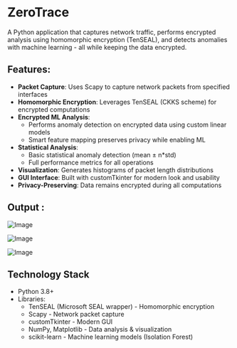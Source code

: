 # ZeroTrace
A Python application that captures network traffic, performs encrypted analysis using homomorphic encryption (TenSEAL), and detects anomalies with machine learning - all while keeping the data encrypted.

## Features:
- **Packet Capture**: Uses Scapy to capture network packets from specified interfaces
- **Homomorphic Encryption**: Leverages TenSEAL (CKKS scheme) for encrypted computations
- **Encrypted ML Analysis**: 
  - Performs anomaly detection on encrypted data using custom linear models
  - Smart feature mapping preserves privacy while enabling ML
- **Statistical Analysis**: 
  - Basic statistical anomaly detection (mean ± n*std)
  - Full performance metrics for all operations
- **Visualization**: Generates histograms of packet length distributions
- **GUI Interface**: Built with customTkinter for modern look and usability
- **Privacy-Preserving**: Data remains encrypted during all computations

## Output :
![Image](https://github.com/user-attachments/assets/dfc69e7e-c174-4e2e-9bde-3bf8bb566e6a)

![Image](https://github.com/user-attachments/assets/5b06488f-7173-4f27-ad94-00bf851b8421)

![Image](https://github.com/user-attachments/assets/5959515c-2664-477d-8864-2009af9616af)

## Technology Stack

- Python 3.8+
- Libraries:
  - TenSEAL (Microsoft SEAL wrapper) - Homomorphic encryption
  - Scapy - Network packet capture
  - customTkinter - Modern GUI
  - NumPy, Matplotlib - Data analysis & visualization
  - scikit-learn - Machine learning models (Isolation Forest)




   
